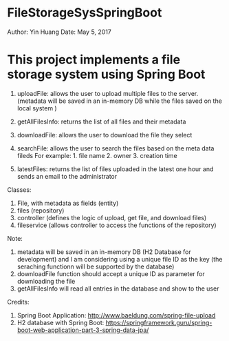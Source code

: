 # FileStorageSysSpringBoot

Author: Yin Huang
Date: May 5, 2017

# This project implements a file storage system using Spring Boot
1. uploadFile: allows the user to upload multiple files to the server.
  (metadata will be saved in an in-memory DB while the files saved on the local system )

2. getAllFilesInfo: returns the list of all files and their metadata

3. downloadFile: allows the user to download the file they select

4. searchFile: allows the user to search the files based on the meta data fileds
For example: 1. file name 2. owner 3. creation time

5. latestFiles: returns the list of files uploaded in the latest one hour and sends an email to the administrator

Classes:
1. File, with metadata as fields  (entity)
2. files  (repository)
3. controller (defines the logic of upload, get file, and download files)
4. fileservice (allows controller to access the functions of the repository)


Note:
1. metadata will be saved in an in-memory DB (H2 Database for development) and I am considering using a unique file ID as the key (the seraching functionn will be supported by the database)
2. downloadFile function should accept a unique ID as parameter for downloading the file
3. getAllFilesInfo will read all entries in the database and show to the user

Credits:
1. Spring Boot Application: http://www.baeldung.com/spring-file-upload
2. H2 database with Spring Boot: https://springframework.guru/spring-boot-web-application-part-3-spring-data-jpa/